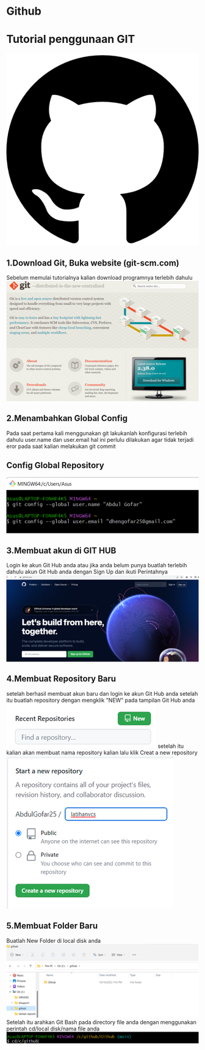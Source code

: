 # Github
# Tutorial penggunaan GIT
![Gambar 1](screenshot/ss1.png)
## 1.Download Git, Buka website (git-scm.com)
Sebelum memulai tutorialnya kalian download programnya terlebih dahulu
![Gambar 2](screenshot/ss14.png)
## 2.Menambahkan Global Config
Pada saat pertama kali menggunakan git lakukanlah konfigurasi terlebih dahulu user.name dan user.email hal ini perlulu dilakukan agar tidak terjadi eror pada saat kalian melakukan git commit
## Config Global Repository
![Gambar 3](screenshot/ss3.png)
## 3.Membuat akun di GIT HUB
Login ke akun Git Hub anda atau jika anda belum punya buatlah terlebih dahulu akun Git Hub anda dengan Sign Up dan ikuti Perintahnya
![gambar 4](screenshot/ss4.png)
## 4.Membuat Repository Baru
setelah berhasil membuat akun baru dan login ke akun Git Hub anda setelah itu buatlah repository dengan mengklik "NEW" pada tampilan Git Hub anda
![Gambar 5](screenshot/ss5.png)
setelah itu kalian akan membuat nama repository kalian lalu klik Creat a new repository
![Gambar 6](screenshot//ss6.png)
## 5.Membuat Folder Baru
Buatlah New Folder di local disk anda
![Gambar 7](screenshot/ss15.png)
Setelah itu arahkan Git Bash pada directory file anda dengan menggunakan perintah cd/local disk/nama file anda
![Gambar 8](screenshot/ss16.png)
